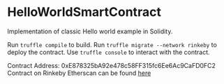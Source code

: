 # HelloWorldSmartContract
Implementation of classic Hello world example in Solidity.

Run `truffle compile` to build.
Run `truffle migrate --network rinkeby` to deploy the contract.
Use `truffle console` to interact with the contract.

Contract Address: 0xE878325bA92e478c58FF315fc6Ee6Ac9CaFD0FC2
Contract on Rinkeby Etherscan can be found [here](https://rinkeby.etherscan.io/address/0xE878325bA92e478c58FF315fc6Ee6Ac9CaFD0FC2)

